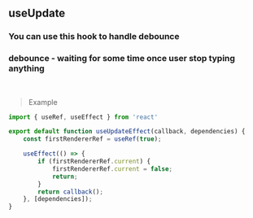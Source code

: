 ## useUpdate

### You can use this hook to handle debounce
### debounce - waiting for some time once user stop typing anything

<br />

> Example

```jsx
import { useRef, useEffect } from 'react'

export default function useUpdateEffect(callback, dependencies) {
    const firstRendererRef = useRef(true);

    useEffect(() => {
        if (firstRendererRef.current) {
            firstRendererRef.current = false;
            return;
        }
        return callback();
    }, [dependencies]);
}

```